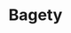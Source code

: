 ---
title: "Bagety"
text: |
  ![Zpět](ŠIPKA.png)

  # BAGETY

  ## STAROČESKÁ / FRANCOUZSKÁ

  ### chlebíčková  
  bramborový salát, šunka, paprikáš, uzený sýr, uzená krkovička, kyselá okurka, paprika  
  **69 Kč**

  ### kuřecí stripsy  
  dresink texas (majonéza, uzená paprika, chilli), kuřecí stripsy, salát, rajče, paprika, okurka  
  **69 Kč**

  ### sýrová  
  tavený sýr, gouda, uzený eidam, hermelín, oliva, rajče, vejce, kyselá okurka  
  **65 Kč**

  ---

  ## PLETÝNKA

  ### s debrecínkou  
  máslo, debrecínka, listový salát, paprika, kyselá okurka  
  **52 Kč**

  ### šunka-sýr  
  máslo, šunka, sýr, listový salát, rajče, kyselá okurka  
  **52 Kč**

  ### turistická  
  máslo, turistický salám, vejce, paprika, kyselá okurka, listový salát  
  **52 Kč**

  ---

  ## VÍCEZRNNÝ ROHLÍČEK

  ### šunkový  
  máslo, šunka, vejce, kyselá okurka, paprika, rajče, kudrnka  
  **45 Kč**

  ### gorgonzolový  
  gorgonzolová pomazánka (gorgonzola, philadelphia, mascarpone), listový salát, rajče, microgreen  
  **45 Kč**

  ### chorizo  
  máslo, chorizo, oliva, kyselá okurka, paprika  
  **45 Kč**

  ### schiacciata  
  **59 Kč**

  ### ciabatta se zelím a kmínem  
  **59 Kč**
---